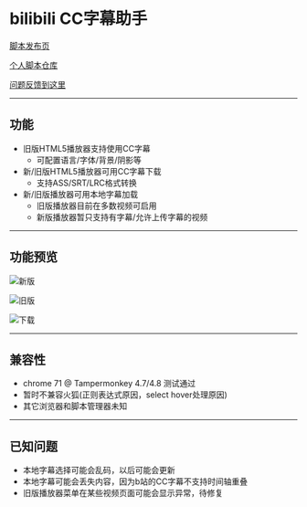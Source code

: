 bilibili CC字幕助手
=======================

[脚本发布页](https://greasyfork.org/scripts/378513)

[个人脚本仓库](https://github.com/indefined/UserScripts)

[问题反馈到这里](https://github.com/indefined/UserScripts/issues)

-------------------------
## 功能

- 旧版HTML5播放器支持使用CC字幕
  - 可配置语言/字体/背景/阴影等
- 新/旧版HTML5播放器可用CC字幕下载
  - 支持ASS/SRT/LRC格式转换
- 新/旧版播放器可用本地字幕加载
  - 旧版播放器目前在多数视频可启用
  - 新版播放器暂只支持有字幕/允许上传字幕的视频

-------------------------
## 功能预览

![新版](https://greasyfork.org/system/screenshots/screenshots/000/014/323/original/newPlayer.jpg)

![旧版](https://greasyfork.org/system/screenshots/screenshots/000/014/324/original/oldPlayer.jpg)

![下载](https://greasyfork.org/system/screenshots/screenshots/000/014/325/original/download.jpg)

-------------------------
## 兼容性

- chrome 71 @ Tampermonkey 4.7/4.8 测试通过
- 暂时不兼容火狐(正则表达式原因，select hover处理原因)
- 其它浏览器和脚本管理器未知

-------------------------
## 已知问题

- 本地字幕选择可能会乱码，以后可能会更新
- 本地字幕可能会丢失内容，因为b站的CC字幕不支持时间轴重叠
- 旧版播放器菜单在某些视频页面可能会显示异常，待修复
